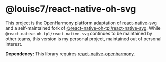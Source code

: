 # @louisc7/react-native-oh-svg

This project is the OpenHarmony platform adaptation of [react-native-svg](https://github.com/software-mansion/react-native-svg) and a self-maintained fork of [@react-native-oh-tpl/react-native-svg](https://github.com/react-native-oh-library/react-native-harmony-svg). While `@react-native-oh-tpl/react-native-svg` continues to be maintained by other teams, this version is my personal project, maintained out of personal interest.

**Dependency:** This library requires [react-native-openharmony](https://gitcode.com/openharmony-sig/ohos_react_native).